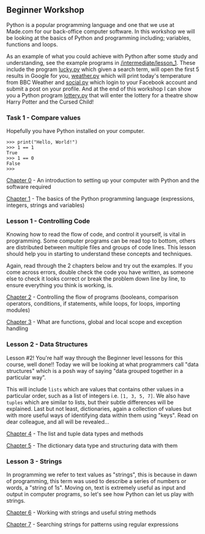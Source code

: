 ## Beginner Workshop
Python is a popular programming language and one that we use at Made.com for our back-office computer software. In this 
workshop we will be looking at the basics of Python and programming including; variables, functions and loops. 

As an example of what you could achieve with Python after some study and understanding, see the example programs in 
[/intermediate/lesson_1](/intermediate/lesson_1). These include the program [lucky.py](/intermediate/lesson_1/lucky.py) 
which given a search term, will open the first 5 results in Google for you, 
[weather.py](/intermediate/lesson_1/weather.py) which will print today's temperature from BBC Weather and
[social.py](/intermediate/lesson_1/social.py) which login to your Facebook account and submit a post on your profile. 
And at the end of this workshop I can show you a Python program [lottery.py](/intermediate/lesson_1/lottery.py) that 
will enter the lottery for a theatre show Harry Potter and the Cursed Child!

### Task 1 - Compare values
Hopefully you have Python installed on your computer. 

```
>>> print("Hello, World!")
>>> 1 == 1
True
>>> 1 == 0
False
>>> 
```

[Chapter 0](https://automatetheboringstuff.com/chapter0/) - An introduction to setting up your computer with Python and 
the software required

[Chapter 1](https://automatetheboringstuff.com/chapter1/) - The basics of the Python programming language (expressions, 
integers, strings and variables)

### Lesson 1 - Controlling Code
Knowing how to read the flow of code, and control it yourself, is vital in programming. Some computer programs can be 
read top to bottom, others are distributed between multiple files and groups of code lines. This lesson should help you
in starting to understand these concepts and techniques.

Again, read through the 2 chapters below and try out the examples. If you come across errors, double check the code you
have written, as someone else to check it looks correct or break the problem down line by line, to ensure everything you
think is working, is. 

[Chapter 2](https://automatetheboringstuff.com/chapter2/) - Controlling the flow of programs (booleans, comparison 
operators, conditions, if statements, while loops, for loops, importing modules)

[Chapter 3](https://automatetheboringstuff.com/chapter3/) - What are functions, global and local scope and exception 
handling 

### Lesson 2 - Data Structures
Lesson #2! You're half way through the Beginner level lessons for this course, well done!! Today we will be looking at
what programmers call "data structures" which is a posh way of saying "data grouped together in a particular way". 

This will include `lists` which are values that contains other values in a particular order, such as a list of integers 
i.e. `[1, 3, 5, 7]`. We also have `tuples` which are similar to lists, but their subtle differences will be explained.
Last but not least, dictionaries, again a collection of values but with more useful ways of identifying data within them
using "keys". Read on dear colleague, and all will be revealed...

[Chapter 4](https://automatetheboringstuff.com/chapter4/) - The list and tuple data types and methods

[Chapter 5](https://automatetheboringstuff.com/chapter5/) - The dictionary data type and structuring data with them

### Lesson 3 - Strings
In programming we refer to text values as "strings", this is because in dawn of programming, this term was used to
describe a series of numbers or words, a "string of 1s". Moving on, text is extremely useful as input and output in
computer programs, so let's see how Python can let us play with strings.

[Chapter 6](https://automatetheboringstuff.com/chapter6/) - Working with strings and useful string methods

[Chapter 7](https://automatetheboringstuff.com/chapter7/) - Searching strings for patterns using regular expressions
